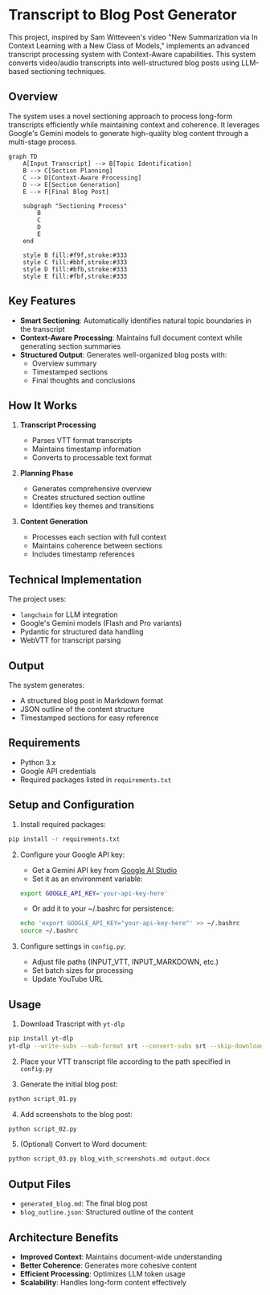 # Transcript to Blog Post Generator

This project, inspired by Sam Witteveen's video "New Summarization via In Context Learning with a New Class of Models," implements an advanced transcript processing system with Context-Aware capabilities. This system converts video/audio transcripts into well-structured blog posts using LLM-based sectioning techniques.

## Overview

The system uses a novel sectioning approach to process long-form transcripts efficiently while maintaining context and coherence. It leverages Google's Gemini models to generate high-quality blog content through a multi-stage process.

```mermaid
graph TD
    A[Input Transcript] --> B[Topic Identification]
    B --> C[Section Planning]
    C --> D[Context-Aware Processing]
    D --> E[Section Generation]
    E --> F[Final Blog Post]

    subgraph "Sectioning Process"
        B
        C
        D
        E
    end

    style B fill:#f9f,stroke:#333
    style C fill:#bbf,stroke:#333
    style D fill:#bfb,stroke:#333
    style E fill:#fbf,stroke:#333
```

## Key Features

- **Smart Sectioning**: Automatically identifies natural topic boundaries in the transcript
- **Context-Aware Processing**: Maintains full document context while generating section summaries
- **Structured Output**: Generates well-organized blog posts with:
  - Overview summary
  - Timestamped sections
  - Final thoughts and conclusions

## How It Works

1. **Transcript Processing**
   - Parses VTT format transcripts
   - Maintains timestamp information
   - Converts to processable text format

2. **Planning Phase**
   - Generates comprehensive overview
   - Creates structured section outline
   - Identifies key themes and transitions

3. **Content Generation**
   - Processes each section with full context
   - Maintains coherence between sections
   - Includes timestamp references

## Technical Implementation

The project uses:
- `langchain` for LLM integration
- Google's Gemini models (Flash and Pro variants)
- Pydantic for structured data handling
- WebVTT for transcript parsing

## Output

The system generates:
- A structured blog post in Markdown format
- JSON outline of the content structure
- Timestamped sections for easy reference

## Requirements

- Python 3.x
- Google API credentials
- Required packages listed in `requirements.txt`

## Setup and Configuration

1. Install required packages:
```bash
pip install -r requirements.txt
```

2. Configure your Google API key:
   - Get a Gemini API key from [Google AI Studio](https://makersuite.google.com/app/apikey)
   - Set it as an environment variable:
   ```bash
   export GOOGLE_API_KEY='your-api-key-here'
   ```
   - Or add it to your ~/.bashrc for persistence:
   ```bash
   echo 'export GOOGLE_API_KEY="your-api-key-here"' >> ~/.bashrc
   source ~/.bashrc
   ```

3. Configure settings in `config.py`:
   - Adjust file paths (INPUT_VTT, INPUT_MARKDOWN, etc.)
   - Set batch sizes for processing
   - Update YouTube URL

## Usage

1. Download Trascript with `yt-dlp`
```bash
pip install yt-dlp
yt-dlp --write-subs --sub-format srt --convert-subs srt --skip-download "VIDEO_URL"
```

2. Place your VTT transcript file according to the path specified in `config.py`

3. Generate the initial blog post:
```bash
python script_01.py
```

4. Add screenshots to the blog post:
```bash
python script_02.py
```

5. (Optional) Convert to Word document:
```bash
python script_03.py blog_with_screenshots.md output.docx
```

## Output Files

- `generated_blog.md`: The final blog post
- `blog_outline.json`: Structured outline of the content

## Architecture Benefits

- **Improved Context**: Maintains document-wide understanding
- **Better Coherence**: Generates more cohesive content
- **Efficient Processing**: Optimizes LLM token usage
- **Scalability**: Handles long-form content effectively
